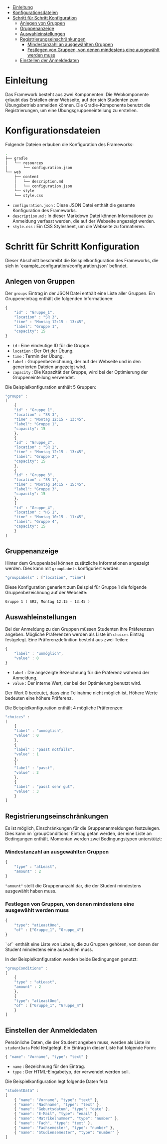 - [Einleitung](#org09f5895)
- [Konfigurationsdateien](#org0f9804f)
- [Schritt für Schritt Konfiguration](#orge34053b)
  - [Anlegen von Gruppen](#org2f74ab3)
  - [Gruppenanzeige](#org3a0144c)
  - [Auswahleinstellungen](#orgb2d6c0a)
  - [Registrierungseinschränkungen](#org7159371)
    - [Mindestanzahl an ausgewählten Gruppen](#org10964f3)
    - [Festlegen von Gruppen, von denen mindestens eine ausgewählt werden muss](#orgc853bb2)
  - [Einstellen der Anmeldedaten](#orgf4b604c)



<a id="org09f5895"></a>

# Einleitung

Das Framework besteht aus zwei Komponenten: Die Webkomponente erlaubt das Erstellen einer Webseite, auf der sich Studenten zum Übungsbetrieb anmelden können. Die Gradle-Komponente benutzt die Registrierungen, um eine Übungsgruppeneinteilung zu erstellen.


<a id="org0f9804f"></a>

# Konfigurationsdateien

Folgende Dateien erlauben die Konfiguration des Frameworks:

```sh
.
├── gradle
│   └── resources
│   	└── configuration.json
└── web
    ├── content
    │   └── description.md
    │   └── configuration.json
    └── style
	└── style.css
```

-   `configuration.json` : Diese JSON Datei enthält die gesamte Konfiguration des Frameworks.
-   `description.md` : In dieser Markdown Datei können Informationen zu Anmeldung verfasst werden, die auf der Webseite angezeigt werden.
-   `style.css` : Ein CSS Stylesheet, um die Webseite zu formatieren.


<a id="orge34053b"></a>

# Schritt für Schritt Konfiguration

Dieser Abschnitt beschreibt die Beispielkonfiguration des Frameworks, die sich in \`example\_configuration/configuration.json\` befindet.


<a id="org2f74ab3"></a>

## Anlegen von Gruppen

Der `groups` Eintrag in der JSON Datei enthält eine Liste aller Gruppen. Ein Gruppeneintrag enthält die folgenden Informationen:

```js
{
    "id" : "Gruppe_1",
    "location" : "SR 3",
    "time" : "Montag 12:15 - 13:45",
    "label": "Gruppe 1",
    "capacity": 15
}

```

-   `id` : Eine eindeutige ID für die Gruppe.
-   `location` : Der Ort der Übung.
-   `time` : Termin der Übung.
-   `label` : Gruppenbezeichnung, der auf der Webseite und in den generierten Dateien angezeigt wird.
-   `capacity` : Die Kapazität der Gruppe, wird bei der Optimierung der Gruppeneinteilung verwendet.

Die Beispielkonfiguration enthält 5 Gruppen:

```js
"groups" :
[
    {
	"id" : "Gruppe_1",
	"location" : "SR 3",
	"time" : "Montag 12:15 - 13:45",
	"label": "Gruppe 1",
	"capacity": 15
    },
    {
	"id" : "Gruppe_2",
	"location" : "SR 2",
	"time" : "Montag 12:15 - 13:45",
	"label": "Gruppe 2",
	"capacity": 15
    },
    {
	"id" : "Gruppe_3",
	"location" : "SR 1",
	"time" : "Montag 14:15 - 15:45",
	"label": "Gruppe 3",
	"capacity": 15
    },
    {
	"id" : "Gruppe_4",
	"location" : "HS 1",
	"time" : "Montag 10:15 - 11:45",
	"label": "Gruppe 4",
	"capacity": 15
    }
]
```


<a id="org3a0144c"></a>

## Gruppenanzeige

Hinter dem Gruppenlabel können zusätzliche Informationen angezeigt werden. Dies kann mit `groupLabels` konfiguriert werden:

```js
"groupLabels" : ["location", "time"]
```

Diese Konfiguration generiert zum Beispiel für Gruppe 1 die folgende Gruppenbezeichnung auf der Webseite:

    Gruppe 1 ( SR3, Montag 12:15 - 13:45 )


<a id="orgb2d6c0a"></a>

## Auswahleinstellungen

Bei der Anmeldung zu den Gruppen müssen Studenten ihre Präferenzen angeben. Mögliche Präferenzen werden als Liste im `choices` Eintrag festgelegt. Eine Präferenzdefinition besteht aus zwei Teilen:

```js
{
    "label" : "unmöglich",
    "value" : 0
}
```

-   `label` : Die angezeigte Bezeichnung für die Präferenz während der Anmeldung.
-   `value` : Der interne Wert, der bei der Optimierung benutzt wird.

Der Wert 0 bedeutet, dass eine Teilnahme nicht möglich ist. Höhere Werte bedeuten eine höhere Präferenz.

Die Beispielkonfiguration enthält 4 mögliche Präferenzen:

```js
"choices" :
[
    {
	"label" : "unmöglich",
	"value" : 0
    },
    {
	"label" : "passt notfalls",
	"value" : 1
    },
    {
	"label" : "passt",
	"value" : 2
    },
    {
	"label" : "passt sehr gut",
	"value" : 3
    }
]
```


<a id="org7159371"></a>

## Registrierungseinschränkungen

Es ist möglich, Einschränkungen für die Gruppenanmeldungen festzulegen. Dies kann im \`groupConditions\` Eintrag getan werden, der eine Liste an Bedingungen enthält. Momentan werden zwei Bedingungstypen unterstützt:


<a id="org10964f3"></a>

### Mindestanzahl an ausgewählten Gruppen

```js
{
    "type" : "atLeast",
    "amount" : 2
}
```

`"amount"` stellt die Gruppenanzahl dar, die der Student mindestens ausgewählt haben muss.


<a id="orgc853bb2"></a>

### Festlegen von Gruppen, von denen mindestens eine ausgewählt werden muss

```js
{
    "type": "atLeastOne",
    "of" : ["Gruppe_1", "Gruppe_4"]
}
```

`` `of` `` enthält eine Liste von Labels, die zu Gruppen gehören, von denen der Student mindestens eine auswählen muss.

In der Beispielkonfiguration werden beide Bedingungen genutzt:

```js
"groupConditions" :
[
    {
	"type" : "atLeast",
	"amount" : 2
    },
    {
	"type": "atLeastOne",
	"of" : ["Gruppe_1", "Gruppe_4"]
    }
]
```


<a id="orgf4b604c"></a>

## Einstellen der Anmeldedaten

Persönliche Daten, die der Student angeben muss, werden als Liste im `studentData` Feld festgelegt. Ein Eintrag in dieser Liste hat folgende Form:

```js
{ "name": "Vorname", "type": "text" }
```

-   `name` : Bezeichnung für den Eintrag.
-   `type` : Der HTML-Eingabetyp, der verwendet werden soll.

Die Beispielkonfiguration legt folgende Daten fest:

```js
"studentData" :
[
    { "name": "Vorname", "type": "text" },
    { "name": "Nachname", "type": "text" },
    { "name": "Geburtsdatum", "type": "date" },
    { "name": "E-Mail", "type": "email" },
    { "name": "Matrikelnummer", "type": "number" },
    { "name": "Fach", "type": "text" },
    { "name": "Fachsemester", "type": "number" },
    { "name": "Studiensemester", "type": "number" }
]
```